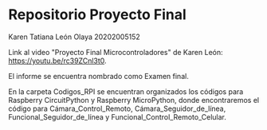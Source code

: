 # Repositorio Proyecto Final
Karen Tatiana León Olaya 20202005152

Link al video "Proyecto Final Microcontroladores" de Karen León: https://youtu.be/rc39ZCnl3t0.

El informe se encuentra nombrado como Examen final.

En la carpeta Codigos_RPI se encuentran organizados los códigos para Raspberry CircuitPython y Raspberry MicroPython, donde encontraremos el código para Cámara_Control_Remoto, Cámara_Seguidor_de_línea, Funcional_Seguidor_de_línea y Funcional_Control_Remoto_Celular.
